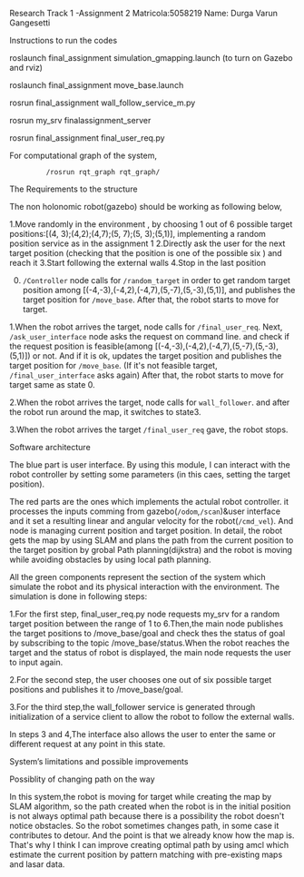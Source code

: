 Research Track 1 -Assignment 2
Matricola:5058219
Name: Durga Varun Gangesetti

Instructions to run the codes
                   
roslaunch final_assignment simulation_gmapping.launch (to turn on Gazebo and rviz)
                   
roslaunch final_assignment move_base.launch
                   
rosrun final_assignment wall_follow_service_m.py
                   
rosrun my_srv finalassignment_server
                    
rosrun final_assignment final_user_req.py
                    
For computational graph of the system,
                    
             /rosrun rqt_graph rqt_graph/

The Requirements to the structure

The non holonomic robot(gazebo) should be working as following below,

1.Move randomly in the environment , by choosing 1 out of 6 possible target positions:[(4, 3);(4,2);(4,7);(5, 7);(5, 3);(5,1)], implementing a random position service as in the assignment 1
2.Directly ask the user for the next target position (checking that the position is one of the possible six ) and reach it
3.Start following the external walls
4.Stop in the last position

0. `/Controller` node calls for `/random_target` in order to get random target position among [(-4,-3),(-4,2),(-4,7),(5,-7),(5,-3),(5,1)], and publishes the target position for `/move_base`. After that, the robot starts to move for target.

1.When the robot arrives the target, node calls for `/final_user_req`. Next, `/ask_user_interface` node asks the request on command line. and check if the request position is feasible(among [(-4,-3),(-4,2),(-4,7),(5,-7),(5,-3),(5,1)]) or not. And if it is ok, updates the target position and publishes the target position for `/move_base`. (If it's not feasible target, `/final_user_interface` asks again) After that, the robot starts to move for target same as state 0.

2.When the robot arrives the target,  node calls for `wall_follower`. and after the robot run around the map, it switches to state3.

3.When the robot arrives the target `/final_user_req` gave, the robot stops.

Software architecture

The blue part is user interface. By using this module, I can interact with the robot controller by setting some parameters (in this caes, setting the target position).

The red parts are the ones which implements the actulal robot controller. it processes the inputs comming from gazebo(`/odom`,`/scan`)&user interface and it set a resulting linear and angular velocity for the robot(`/cmd_vel`). And  node is managing  current position and target position. In detail, the robot gets the map by using SLAM and plans the path from the current position to the target position by grobal Path planning(dijkstra) and the robot is moving while avoiding obstacles by using local path planning.

All the green components represent the section of the system which simulate the robot and its physical interaction with the environment.
The simulation is done in following steps:

1.For the first step, final_user_req.py node requests my_srv for a random target position between the range of 1 to 6.Then,the main node publishes the target positions to /move_base/goal and check thes the status of goal by subscribing to the topic /move_base/status.When the robot reaches the target and the status of robot is displayed, the main node requests the user to input again.

2.For the second step, the user chooses one out of six possible target positions and publishes it to /move_base/goal.

3.For the third step,the wall_follower service is generated through initialization of a service client to allow the robot to follow the external walls.

In steps 3 and 4,The interface also allows the user to enter the same or different request at any point in this state.

System’s limitations and possible improvements

Possiblity of changing path on the way

In this system,the robot is moving for target while creating the map by SLAM algorithm, so the path created when the robot is in the initial position is not always optimal path because there is a possibility the robot doesn't notice obstacles. So the robot sometimes changes path, in some case it contributes to detour. And the point is that we already know how the map is. That's why I think I can improve creating optimal path by using amcl which estimate the current position by pattern matching with pre-existing maps and lasar data. 


                                              

